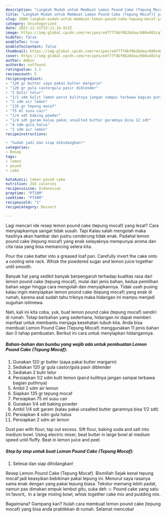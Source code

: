 ```yaml
---
description: "Langkah Mudah untuk Membuat Lemon Pound Cake (Tepung Mocaf){ yang Lezat Sekali,  Menu Buat lebaran"
title: "Langkah Mudah untuk Membuat Lemon Pound Cake (Tepung Mocaf){ yang Lezat Sekali,  Menu Buat lebaran"
slug: 1080-langkah-mudah-untuk-membuat-lemon-pound-cake-tepung-mocaf-yang-lezat-sekali-menu-buat-lebaran
category: Uncategorized
date: 2022-12-31T23:11:24.913Z
image: https://img-global.cpcdn.com/recipes/e4f77f4bf0b26daa/680x482cq70/lemon-pound-cake-tepung-mocaf-foto-resep-utama.jpg
hideToc: false
enableToc: true
enableTocContent: false
thumbnail: https://img-global.cpcdn.com/recipes/e4f77f4bf0b26daa/680x482cq70/lemon-pound-cake-tepung-mocaf-foto-resep-utama.jpg
cover: https://img-global.cpcdn.com/recipes/e4f77f4bf0b26daa/680x482cq70/lemon-pound-cake-tepung-mocaf-foto-resep-utama.jpg
author: Admin
authorAv: notfound
ratingvalue: 3.1
reviewcount: 5
recipeingredient:
- "120 gr butter saya pakai butter margarin"
- "120 gr gula castorgula pasir diblender"
- "2 butir telur"
- "1/2 sdm kulit lemon parut kulitnya jangan sampai terbawa bagian putihnya"
- "2 sdm air lemon"
- "135 gr tepung mocaf"
- "75 ml susu cair"
- "1/4 sdt baking powder"
- "1/4 sdt garam kalau pakai unsalted butter garamnya bisa 12 sdt"
- "4 sdm gula halus"
- "2 sdm air lemon"
recipeinstructions:

- "Sudah jadi dan siap dihidangkan!"
categories:
- Resep
tags:
- lemon
- pound
- cake

katakunci: lemon pound cake 
nutrition: 243 calories
recipecuisine: Indonesian
preptime: "PT18M"
cooktime: "PT40M"
recipeyield: "1"
recipecategory: Dessert

---
```



Lagi mencari ide resep lemon pound cake (tepung mocaf) yang lezat? Cara menyiapkannya sangat tidak susah. Tapi Kalau salah mengolah maka hasilnya akan hambar dan justru cenderung tidak enak. Padahal lemon pound cake (tepung mocaf) yang enak selayaknya mempunyai aroma dan cita rasa yang bisa memancing selera kita.


Pour the cake batter into a greased loaf pan. Carefully invert the cake onto a cooling wire rack. Whisk the powdered sugar and lemon juice together until smooth.

Banyak hal yang sedikit banyak berpengaruh terhadap kualitas rasa dari lemon pound cake (tepung mocaf), mulai dari jenis bahan, kedua pemilihan bahan segar hingga cara mengolah dan menyajikannya. Tidak usah pusing kalau ingin menyiapkan lemon pound cake (tepung mocaf) yang enak di rumah, karena asal sudah tahu triknya maka hidangan ini mampu menjadi suguhan istimewa.


Nah, kali ini kita coba, yuk, buat lemon pound cake (tepung mocaf) sendiri di rumah. Tetap berbahan yang sederhana, hidangan ini dapat memberi manfaat untuk membantu menjaga kesehatan tubuh kita. Anda bisa membuat Lemon Pound Cake (Tepung Mocaf) menggunakan 11 jenis bahan dan 0 tahap pembuatan. Berikut ini cara untuk menyiapkan hidangannya.

<!--inarticleads1-->

##### Bahan-bahan dan bumbu yang wajib ada untuk pembuatan Lemon Pound Cake (Tepung Mocaf):

1. Gunakan 120 gr butter (saya pakai butter margarin)
1. Sediakan 120 gr gula castor/gula pasir diblender
1. Sediakan 2 butir telur
1. Persiapkan 1/2 sdm kulit lemon (parut kulitnya jangan sampai terbawa bagian putihnya)
1. Ambil 2 sdm air lemon
1. Siapkan 135 gr tepung mocaf
1. Persiapkan 75 ml susu cair
1. Gunakan 1/4 sdt baking powder
1. Ambil 1/4 sdt garam (kalau pakai unsalted butter garamnya bisa 1/2 sdt)
1. Persiapkan 4 sdm gula halus
1. Persiapkan 2 sdm air lemon


Dust pan with flour; tap out excess. Sift flour, baking soda and salt into medium bowl. Using electric mixer, beat butter in large bowl at medium speed until fluffy. Beat in lemon juice and peel. 

<!--inarticleads2-->

##### Step by step untuk buat Lemon Pound Cake (Tepung Mocaf):


1. Selesai dan siap dihidangkan!

Resep Lemon Pound Cake (Tepung Mocaf). Bismillah Sejak kenal tepung mocaf jadi keasyikan bebikinan pakai tepung ini. Menurut saya rasanya sama enak dengan yang pakai tepung biasa. Tekstur memang lebih padat, namun pas dimakan empuk lembut gitu, suka deh ☺️ Pound cake yang satu ini favorit,. In a large mixing bowl, whisk together cake mix and pudding mix. 

Bagaimana? Gampang kan? Itulah cara membuat lemon pound cake (tepung mocaf) yang bisa anda praktikkan di rumah. Selamat mencoba!

